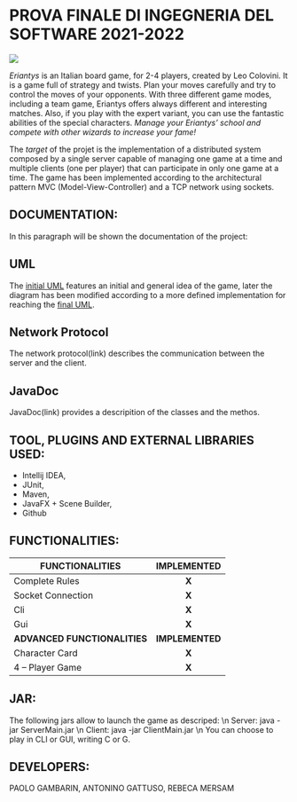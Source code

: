 # PROVA FINALE DI INGEGNERIA DEL SOFTWARE 2021-2022

![](src/main/resources/images/LogoEriantys.png)

*Eriantys* is an Italian board game, for 2-4 players, created by Leo Colovini.
It is a game full of strategy and twists. Plan your moves carefully and try to control the moves of your opponents. With three different game modes, including a team game, Eriantys offers always different and interesting matches. Also, if you play with the expert variant, you can use the fantastic abilities of the special characters. 
*Manage your Eriantys’ school and compete with other wizards to increase your fame!*

The *target* of the projet is the implementation of a distributed system composed by a single server capable of managing one game at a time and multiple clients (one per player) that can participate in only one game at a time. The game has been implemented according to the architectural pattern MVC (Model-View-Controller) and a TCP network using sockets.

## DOCUMENTATION:
In this paragraph will be shown the documentation of the project:
## UML
The [initial UML](deliveries/initial_uml.png) features an initial and  general idea of the game, later the diagram has been modified according to a more defined implementation for reaching the [final UML](link).

## Network Protocol
The network protocol(link) describes the communication between the server and the client.

## JavaDoc
JavaDoc(link) provides a descripition of the classes and the methos.

## TOOL, PLUGINS AND EXTERNAL LIBRARIES USED:
- Intellij IDEA,
- JUnit, 
- Maven, 
- JavaFX + Scene Builder, 
- Github

## FUNCTIONALITIES:
|FUNCTIONALITIES|IMPLEMENTED|
|-----|:---:|
|Complete Rules| **X** |
|Socket Connection| **X** |
|Cli| **X** |
|Gui| **X** |
|**ADVANCED FUNCTIONALITIES**|**IMPLEMENTED**|
|Character Card| **X**  |
|4 – Player Game| **X** |

## JAR:
The following jars allow to launch the game as descriped: \n
Server: java -jar ServerMain.jar \n
Client: java -jar ClientMain.jar \n
You can choose to play in CLI or GUI, writing C or G.

## DEVELOPERS:
PAOLO GAMBARIN, ANTONINO GATTUSO, REBECA MERSAM




